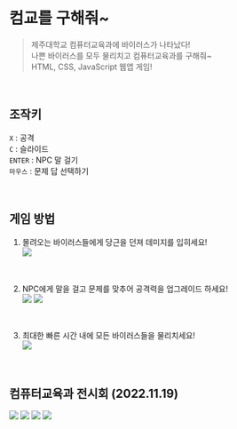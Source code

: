 # 컴교를 구해줘~
> 제주대학교 컴퓨터교육과에 바이러스가 나타났다!<br>
나쁜 바이러스를 모두 물리치고 컴퓨터교육과를 구해줘~<br>
HTML, CSS, JavaScript 웹앱 게임!

<br>

## 조작키
```X``` : 공격<br>
```C``` : 슬라이드<br>
```ENTER``` : NPC 말 걸기<br>
```마우스``` : 문제 답 선택하기<br>

<br>

## 게임 방법
1. 몰려오는 바이러스들에게 당근을 던져 데미지를 입히세요!<br>
![](https://velog.velcdn.com/images/reyang/post/e2bd5e4c-2580-4577-bc93-948ee0e0965e/image.png)

<br>

2. NPC에게 말을 걸고 문제를 맞추어 공격력을 업그레이드 하세요!<br>
![](https://velog.velcdn.com/images/reyang/post/82f7c3cf-2a36-4916-9031-60f37e847174/image.png)
![](https://velog.velcdn.com/images/reyang/post/c48d4017-b29d-45d2-8e20-11e1ce84436d/image.png)

<br>

3. 최대한 빠른 시간 내에 모든 바이러스들을 물리치세요!<br>
![](https://velog.velcdn.com/images/reyang/post/ef27694e-f6c1-4332-9068-b7d23cc86a30/image.png)

<br>

## 컴퓨터교육과 전시회 (2022.11.19)
![](https://velog.velcdn.com/images/reyang/post/b52a2116-e814-4664-b7f3-b704dc41b8a2/image.png)
![](https://velog.velcdn.com/images/reyang/post/183c4061-96ff-443d-b1f2-d4c27f66c106/image.png)
![](https://velog.velcdn.com/images/reyang/post/9051cf47-81f8-4189-8c02-ba8d34ed2187/image.png)
![](https://velog.velcdn.com/images/reyang/post/3f516947-6e47-4ee9-927c-947962873d8e/image.png)


